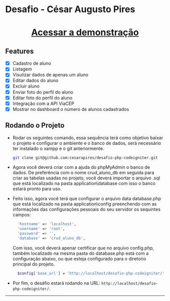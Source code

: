 # Desafio - César Augusto Pires

<h1 align="center">
    <a href="http://delta-global-teste-php.epizy.com/Dashboard">Acessar a demonstração</a>
</h1>

## Features

- [x] Cadastro de aluno
- [x] Listagem
- [x] Visulizar dados de apenas um aluno
- [x] Editar dados do aluno
- [x] Excluir aluno
- [x] Enviar foto do perfil do aluno
- [x] Editar foto do perfil do aluno
- [x] Integração com a API ViaCEP
- [x] Mostrar no dashboard o número de alunos cadastrados

## Rodando o Projeto

- Rodar os seguintes comando, essa sequência terá como objetivo baixar o projeto e configurar o ambiente e o banco de dados, será necessário ter instalado o xampp e o git anteriormente.

  ```bash
  git clone git@github.com:cesarapires/desafio-php-codeigniter.git
  ```

- Agora você deverá criar com a ajuda do phpMyAdmin o banco de dados. De preferência com o nome crud_aluno_db em seguida para criar as tabelas usadas no projeto, você deverá importar o arquivo .sql que está localizado na pasta application\database com isso o banco estará pronto para uso.
  
- Feito isso, agora você terá que configurar o arquivo data database.php que está localizado na pasta application\config preenchendo com as informações das configurações pessoais do seu servidor os sequintes campos:

  ```bash
	'hostname' => 'localhost',
	'username' => 'root',
	'password' => '',
	'database' => 'crud_aluno_db',
  ```

  Com isso, você deverá apenar certificar que no arquivo config.php, também localizado na mesma pasta do database.php está com a configuração abaixo, ou que esteja configurado para o diretorio principal do projeto.

  ```bash
	$config['base_url'] = 'http://localhost/desafio-php-codeigniter/';
  ```
- Por fim, o desáfio estará rodando na URL: `http://localhost/desafio-php-codeigniter/`.

---
